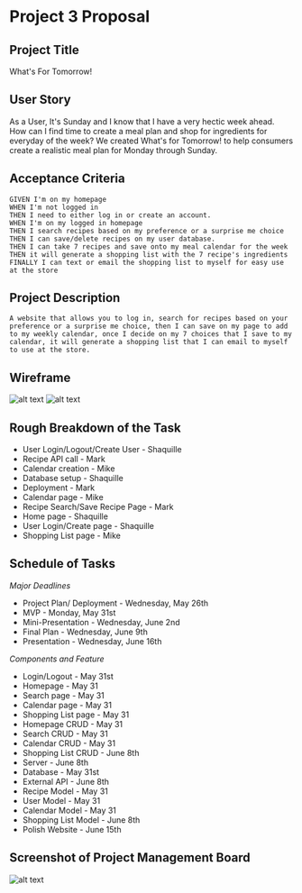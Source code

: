 # Project 3 Proposal

## Project Title 
What's For Tomorrow!

## User Story

As a User, It's Sunday and I know that I have a very hectic week ahead. How can I find time to create a meal plan and shop for ingredients for everyday of the week? We created What's for Tomorrow! to help consumers create a realistic meal plan for Monday through Sunday.  

## Acceptance Criteria
```
GIVEN I'm on my homepage
WHEN I'm not logged in
THEN I need to either log in or create an account.
WHEN I'm on my logged in homepage
THEN I search recipes based on my preference or a surprise me choice
THEN I can save/delete recipes on my user database.
THEN I can take 7 recipes and save onto my meal calendar for the week
THEN it will generate a shopping list with the 7 recipe's ingredients
FINALLY I can text or email the shopping list to myself for easy use at the store
```

## Project Description 
```
A website that allows you to log in, search for recipes based on your preference or a surprise me choice, then I can save on my page to add to my weekly calendar, once I decide on my 7 choices that I save to my calendar, it will generate a shopping list that I can email to myself to use at the store.
```

## Wireframe

![alt text](https://user-images.githubusercontent.com/74076318/119418585-edd60880-bcbd-11eb-80e8-542c4b492de6.png)
![alt text](https://user-images.githubusercontent.com/74076318/119418684-2d045980-bcbe-11eb-8bd8-c319b5e57673.png)


## Rough Breakdown of the Task
* User Login/Logout/Create User - Shaquille
* Recipe API call - Mark
* Calendar creation - Mike
* Database setup - Shaquille
* Deployment - Mark
* Calendar page - Mike
* Recipe Search/Save Recipe Page - Mark
* Home page - Shaquille
* User Login/Create page - Shaquille
* Shopping List page - Mike


## Schedule of Tasks
*Major Deadlines*
* Project Plan/ Deployment - Wednesday, May 26th
* MVP - Monday, May 31st 
* Mini-Presentation - Wednesday, June 2nd
* Final Plan - Wednesday, June 9th
* Presentation - Wednesday, June 16th

*Components and Feature*
* Login/Logout - May 31st
* Homepage - May 31
* Search page - May 31
* Calendar page  - May 31
* Shopping List page - May 31
* Homepage CRUD - May 31
* Search CRUD - May 31
* Calendar CRUD - May 31
* Shopping List CRUD - June 8th
* Server - June 8th
* Database - May 31st
* External API - June 8th
* Recipe Model - May 31
* User Model - May 31
* Calendar Model - May 31
* Shopping List Model - June 8th
* Polish Website - June 15th


## Screenshot of Project Management Board
![alt text](https://user-images.githubusercontent.com/74076318/119427021-e9b2e680-bccf-11eb-8fda-2ab1693bdd00.png)